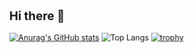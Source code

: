 ## Hi there 👋

<!--
**muzinan123/muzinan123** is a ✨ _special_ ✨ repository because its `README.md` (this file) appears on your GitHub profile.

Here are some ideas to get you started:

- 🔭 I’m currently working on ...
- 🌱 I’m currently learning ...
- 👯 I’m looking to collaborate on ...
- 🤔 I’m looking for help with ...
- 💬 Ask me about ...
- 📫 How to reach me: ...
- 😄 Pronouns: ...
- ⚡ Fun fact: ...
-->

[![Anurag's GitHub stats](https://github-readme-stats.vercel.app/api?username=muzinan123)](https://github.com/anuraghazra/github-readme-stats)
![Top Langs](https://github-readme-stats.vercel.app/api/top-langs/?username=muzinan123)
[![trophy](https://github-profile-trophy.vercel.app/?username=muzinan123)](https://github.com/ryo-ma/github-profile-trophy)

